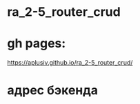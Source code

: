 # ra_2-5_router_crud


# gh pages:
https://aplusiv.github.io/ra_2-5_router_crud/

# адрес бэкенда
<!-- https://custom-hook-backend.onrender.com -->